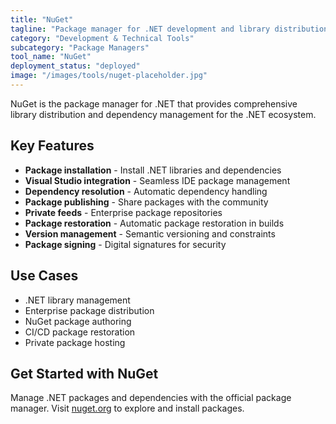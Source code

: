 ```yaml
---
title: "NuGet"
tagline: "Package manager for .NET development and library distribution"
category: "Development & Technical Tools"
subcategory: "Package Managers"
tool_name: "NuGet"
deployment_status: "deployed"
image: "/images/tools/nuget-placeholder.jpg"
---
```

NuGet is the package manager for .NET that provides comprehensive library distribution and dependency management for the .NET ecosystem.

## Key Features

- **Package installation** - Install .NET libraries and dependencies
- **Visual Studio integration** - Seamless IDE package management
- **Dependency resolution** - Automatic dependency handling
- **Package publishing** - Share packages with the community
- **Private feeds** - Enterprise package repositories
- **Package restoration** - Automatic package restoration in builds
- **Version management** - Semantic versioning and constraints
- **Package signing** - Digital signatures for security

## Use Cases

- .NET library management
- Enterprise package distribution
- NuGet package authoring
- CI/CD package restoration
- Private package hosting

## Get Started with NuGet

Manage .NET packages and dependencies with the official package manager. Visit [nuget.org](https://nuget.org) to explore and install packages.